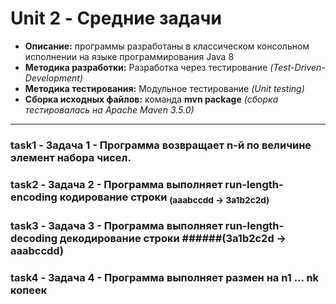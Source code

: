 # Unit 2 - Средние задачи

* **Описание:** программы разработаны в классическом консольном исполнении на языке программирования Java 8
* **Методика разработки:** Разработка через тестирование _(Test-Driven-Development)_
* **Методика тестирования:** Модульное тестирование _(Unit testing)_
* **Сборка исходных файлов:** команда **mvn package** _(сборка тестировалась на Apache Maven 3.5.0)_

___

### task1 - Задача 1 - Программа возвращает n-й по величине элемент набора чисел.
### task2 - Задача 2 - Программа выполняет run-length-encoding кодирование строки <sub>(aaabccdd -> 3a1b2c2d)</sub>
### task3 - Задача 3 - Программа выполняет run-length-decoding декодирование строки ######(3a1b2c2d -> aaabccdd)
### task4 - Задача 4 - Программа выполняет размен на n1 ... nk копеек
